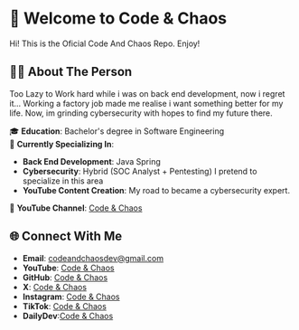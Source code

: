 # 👋 Welcome to **Code & Chaos**
  Hi! This is the Oficial Code And Chaos Repo. Enjoy!

## 🧑‍💻 About The Person  
  Too Lazy to Work hard while i was on back end development, now i regret it... Working a factory job made me realise i want something better for my life. Now, im grinding cybersecurity with hopes to find my future there.
  
🎓 **Education**: Bachelor's degree in Software Engineering  
🌱 **Currently Specializing In**:  
- **Back End Development**: Java Spring
- **Cybersecurity**: Hybrid (SOC Analyst + Pentesting) I pretend to specialize in this area
- **YouTube Content Creation**: My road to became a cybersecurity expert.

🎥 **YouTube Channel**: [Code & Chaos](https://www.youtube.com/@CodeYyChaos)  



## 🌐 Connect With Me  
- **Email**: codeandchaosdev@gmail.com 
- **YouTube**: [Code & Chaos](https://www.youtube.com/@CodeYyChaos)  
- **GitHub**: [Code & Chaos](https://github.com/CodeAndChaosDev/CodeAndChaosDe)  
- **X**: [Code & Chaos](https://x.com/CodeAndChaosDev)
- **Instagram**: [Code & Chaos](https://www.instagram.com/codeandchaosdev/?hl=en)
- **TikTok**: [Code & Chaos](tiktok.com/@codeandchaos)
- **DailyDev**:[Code & Chaos]()
